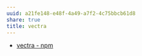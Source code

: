 ```yaml
---
uuid: a21fe148-e48f-4a49-a7f2-4c75bbcb61d8
share: true
title: vectra
---
```

* [vectra - npm](https://www.npmjs.com/package/vectra)